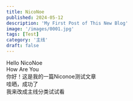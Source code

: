 ```yaml
---
title: NicoNoe
published: 2024-05-12
description: 'My First Post of This New Blog'
image: '/images/0001.jpg'
tags: [Test]
category: '主线'
draft: false 
---
```

Hello NicoNoe  
How Are You  
你好！这是我的一篇Niconoe测试文章  
哇晒，成功了  
我来改成主线分类试试看  
